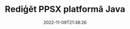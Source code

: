 ---
############################# Static ############################
layout: "auto-gen-editor"
date: 2022-11-09T21:38:26
draft: false
otherformats: doc docx docm dotx xls xlsx xlsm ppt pptx pptm mobi epub html mhtml txt xml csv rtf odt msg

############################# Head ############################
head_title: "PPSX redaktors — rediģējiet PPSX platformā Java"
head_description: "Kā rediģēt PPSX platformā Java, izmantojot dažas koda rindiņas? Izmantojiet GroupDocs dokumentu apstrādes API, lai rediģētu, atjauninātu un saglabātu vairāk nekā 30 failu formātus."

############################# Header ############################
title: "Rediģēt PPSX platformā Java"
description: "Efektīva un stabila PPSX rediģēšana, izmantojot servera puses GroupDocs.Editor Java API, neizmantojot tādu programmatūru kā Microsoft vai Open Office."
bg_image: "https://cms.admin.containerize.com/templates/aspose/App_Themes/V3/images/bg/header1.png"
bg_overlay: false
button:
    enable: true
    icon: "fas fa-arrow-down"
    label: "Lejupielādēt bezmaksas izmēģinājuma versiju"
    link: "https://downloads.groupdocs.com/editor/java"

############################# SubMenu ############################
submenu:
    enable: true

    left:
        img_alt: "GroupDocs.Editor for Java"
        image: "https://cms.admin.containerize.com/templates/groupdocs/images/product-logos/90x90-noborder/groupdocs-editor-java.png"
        product: "GroupDocs.Editor"
        platform: "Java"

    middle:
        button:

            # button loop
            - link: "https://apireference.groupdocs.com/editor/java"
              text: "API atsauce"

            # button loop
            - link: "https://github.com/groupdocs-editor"
              text: "Kodu piemēri"

            # button loop
            - link: "https://products.groupdocs.app/editor/family"
              text: "Tiešraides demonstrācijas"

            # button loop
            - link: "https://purchase.groupdocs.com/pricing/editor/java"
              text: "Cenu noteikšana"

    right:
        link_download: "https://downloads.groupdocs.com/editor"
        link_learn: "https://docs.groupdocs.com/editor/java"
        link_buy: "https://purchase.groupdocs.com"

############################# About ############################
about:
    enable: true
    title: "Par GroupDocs.Editor for Java API"
    content: |
        [GroupDocs.Editor for Java](/lv/editor/java/) API ir pareiza izvēle, lai rediģētu Microsoft Word, Excel, PowerPoint, Open Office dokumentus un prezentācijas. GroupDocs.Editor ir savrupa API, kas ir piemērota servera puses un aizmugursistēmām, kur nepieciešama augsta veiktspēja. Tas nav atkarīgs no tādas programmatūras kā Microsoft vai Open Office.

############################# Steps ############################
steps:
    enable: true
    title_left: "Darbības, lai rediģētu PPSX programmā Java"
    content_left: |
        [GroupDocs.Editor for Java](/lv/editor/java/) nodrošina vienkāršu un vienkāršu veidu, kā izstrādātāji var rediģēt PPSX failus, izmantojot dažas koda rindiņas.
        * Izveidojiet klases "Editor" gadījumu ar obligātu faila ceļu vai baitu straumi un neobligātu klasi "PresentationLoadOptions" un ielādējiet failu PPSX.
        * Izveidojiet un iestatiet klases `PresentationEditOptions` instanci faila formātam PPSX
        * Izsauciet metodi "Editor.Edit()" un iegūstiet PPSX dokumentu HTML formātā, kas ir viegli rediģējams ar jebkuru WYSIWYG redaktoru.
        * Izsauciet metodi "Editor.Save()" un saglabājiet rediģēto PPSX failu, izmantojot klasi "PresentationSaveOptions".

        
    title_right: "Sistēmas prasības"
    content_right: |
        Pamata dokumentu rediģēšanu ar GroupDocs.Editor for Java API var veikt, veicot dažas vienkāršas darbības. Mūsu API tiek atbalstītas visās lielākajās platformās un operētājsistēmās. Pirms tālāk norādītā koda izpildes, lūdzu, pārliecinieties, vai jūsu sistēmā ir instalēti šādi priekšnosacījumi.

        * Operētājsistēmas: Microsoft Windows, Linux, MacOS
        * Izstrādes vides: NetBeans, IntelliJ IDEA, Eclipse
        * Ietvari: Java 7 (1.7) and above
        * Iegūstiet jaunāko GroupDocs.Editor for Java versiju, kas lejupielādēta no vietnes [Maven](https://repository.groupdocs.com/editor/)
        
    code: |        
        ```java
        // Load the PPSX file into Editor with the optional PresentationLoadOptions
        Editor editor = new Editor("source.ppsx", new PresentationLoadOptions());

        // Create and adjust the edit options
        PresentationEditOptions editOptions = new PresentationEditOptions();
        editOptions.setSlideNumber(1);//select a slide to edit

        // Open input PPSX document for edit — obtain an intermediate document, that can be edited
        EditableDocument beforeEdit = editor.edit(editOptions);

        // Grab PPSX document content and associated resources from editable document
        string content = beforeEdit.getEmbeddedHtml();

        // Send the content to WYSIWYG-editor, edit it there, and send edited content back to the server-side
        // This step simulates a such operation
        string updatedContent = content.replace("Title", "Edited Title");

        // Grab edited content and resources from WYSIWYG-editor and create a new EditableDocument instance from it
        EditableDocument afterEdit = EditableDocument.fromMarkup(updatedContent, null);

        // Create a save options and select a desired output format
        PresentationSaveOptions saveOptions = new PresentationSaveOptions(PresentationFormats.Ppsx);

        // Save edited PPSX document to the file
        editor.save(afterEdit, "edited.ppsx", saveOptions);
        ```
        
############################# Demos ############################
demos:
    enable: true
    title: "PPSX Tiešraides demonstrācijas redaktors"
    content: |
        Rediģējiet PPSX tūlīt, apmeklējot vietni [GroupDocs.Editor Live Demos](https://products.groupdocs.app/editor/family).
        Tiešraides demonstrācijai ir šādas priekšrocības
        
############################# More Formats ############################
more_formats:
    enable: true
    title: "Citi atbalstītie redaktori"
    content: |
        Varat arī rediģēt citus failu formātus. Lūdzu, skatiet pilnu sarakstu zemāk.


############################# Back to top ###############################
back_to_top:
    enable: true
---